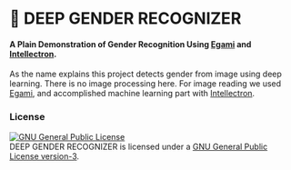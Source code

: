 # :restroom: DEEP GENDER RECOGNIZER

#### A Plain Demonstration of Gender Recognition Using [Egami](https://github.com/MinhasKamal/Egami) and [Intellectron](https://github.com/MinhasKamal/Intellectron). 

As the name explains this project detects gender from image using deep learning. There is no image processing here. For image reading we used [Egami](https://github.com/MinhasKamal/Egami), and accomplished machine learning part with [Intellectron](https://github.com/MinhasKamal/Intellectron).

### License
<a rel="license" href="http://www.gnu.org/licenses/gpl.html"><img alt="GNU General Public License" style="border-width:0" src="http://www.gnu.org/graphics/gplv3-127x51.png" /></a><br/>DEEP GENDER RECOGNIZER is licensed under a <a rel="license" href="http://www.gnu.org/licenses/gpl.html">GNU General Public License version-3</a>.
